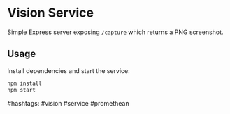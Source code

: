 # Vision Service

Simple Express server exposing `/capture` which returns a PNG screenshot.

## Usage

Install dependencies and start the service:

```bash
npm install
npm start
```

#hashtags: #vision #service #promethean
